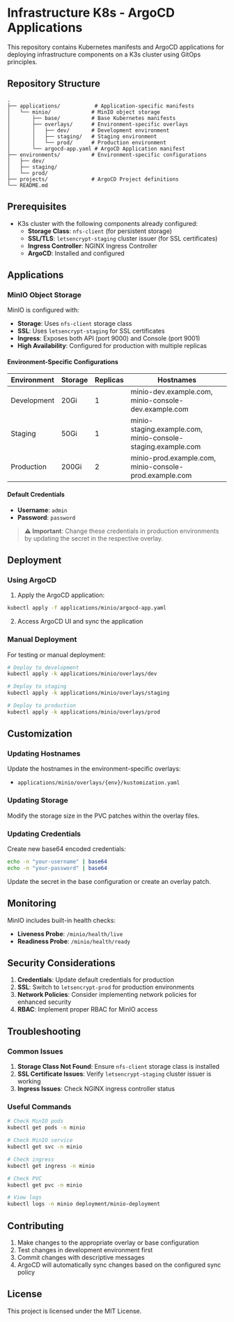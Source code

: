 # Infrastructure K8s - ArgoCD Applications

This repository contains Kubernetes manifests and ArgoCD applications for deploying infrastructure components on a K3s cluster using GitOps principles.

## Repository Structure

```
.
├── applications/           # Application-specific manifests
│   └── minio/             # MinIO object storage
│       ├── base/          # Base Kubernetes manifests
│       ├── overlays/      # Environment-specific overlays
│       │   ├── dev/       # Development environment
│       │   ├── staging/   # Staging environment
│       │   └── prod/      # Production environment
│       └── argocd-app.yaml # ArgoCD Application manifest
├── environments/          # Environment-specific configurations
│   ├── dev/
│   ├── staging/
│   └── prod/
├── projects/              # ArgoCD Project definitions
└── README.md
```

## Prerequisites

- K3s cluster with the following components already configured:
  - **Storage Class**: `nfs-client` (for persistent storage)
  - **SSL/TLS**: `letsencrypt-staging` cluster issuer (for SSL certificates)
  - **Ingress Controller**: NGINX Ingress Controller
  - **ArgoCD**: Installed and configured

## Applications

### MinIO Object Storage

MinIO is configured with:
- **Storage**: Uses `nfs-client` storage class
- **SSL**: Uses `letsencrypt-staging` for SSL certificates
- **Ingress**: Exposes both API (port 9000) and Console (port 9001)
- **High Availability**: Configured for production with multiple replicas

#### Environment-Specific Configurations

| Environment | Storage | Replicas | Hostnames |
|-------------|---------|----------|-----------|
| Development | 20Gi    | 1        | minio-dev.example.com, minio-console-dev.example.com |
| Staging     | 50Gi    | 1        | minio-staging.example.com, minio-console-staging.example.com |
| Production  | 200Gi   | 2        | minio-prod.example.com, minio-console-prod.example.com |

#### Default Credentials

- **Username**: `admin`
- **Password**: `password`

> **⚠️ Important**: Change these credentials in production environments by updating the secret in the respective overlay.

## Deployment

### Using ArgoCD

1. Apply the ArgoCD application:
```bash
kubectl apply -f applications/minio/argocd-app.yaml
```

2. Access ArgoCD UI and sync the application

### Manual Deployment

For testing or manual deployment:

```bash
# Deploy to development
kubectl apply -k applications/minio/overlays/dev

# Deploy to staging
kubectl apply -k applications/minio/overlays/staging

# Deploy to production
kubectl apply -k applications/minio/overlays/prod
```

## Customization

### Updating Hostnames

Update the hostnames in the environment-specific overlays:
- `applications/minio/overlays/{env}/kustomization.yaml`

### Updating Storage

Modify the storage size in the PVC patches within the overlay files.

### Updating Credentials

Create new base64 encoded credentials:
```bash
echo -n "your-username" | base64
echo -n "your-password" | base64
```

Update the secret in the base configuration or create an overlay patch.

## Monitoring

MinIO includes built-in health checks:
- **Liveness Probe**: `/minio/health/live`
- **Readiness Probe**: `/minio/health/ready`

## Security Considerations

1. **Credentials**: Update default credentials for production
2. **SSL**: Switch to `letsencrypt-prod` for production environments
3. **Network Policies**: Consider implementing network policies for enhanced security
4. **RBAC**: Implement proper RBAC for MinIO access

## Troubleshooting

### Common Issues

1. **Storage Class Not Found**: Ensure `nfs-client` storage class is installed
2. **SSL Certificate Issues**: Verify `letsencrypt-staging` cluster issuer is working
3. **Ingress Issues**: Check NGINX ingress controller status

### Useful Commands

```bash
# Check MinIO pods
kubectl get pods -n minio

# Check MinIO service
kubectl get svc -n minio

# Check ingress
kubectl get ingress -n minio

# Check PVC
kubectl get pvc -n minio

# View logs
kubectl logs -n minio deployment/minio-deployment
```

## Contributing

1. Make changes to the appropriate overlay or base configuration
2. Test changes in development environment first
3. Commit changes with descriptive messages
4. ArgoCD will automatically sync changes based on the configured sync policy

## License

This project is licensed under the MIT License. 